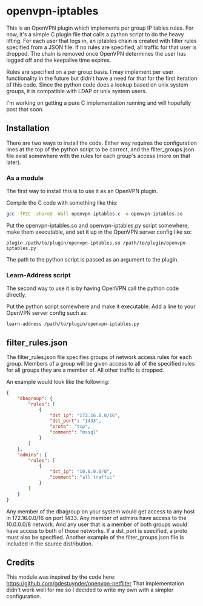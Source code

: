 openvpn-iptables
================

This is an OpenVPN plugin which implements per group IP tables rules. For now, it's a simple C plugin file that calls a python script to do the heavy lifting. For each user that logs in, an iptables chain is created with filter rules specified from a JSON file. If no rules are specified, all traffic for that user is dropped. The chain is removed once OpenVPN determines the user has logged off and the keepalive time expires.

Rules are specified on a per group basis. I may implement per user functionality in the future but didn't have a need for that for the first iteration of this code. Since the python code does a lookup based on unix system groups, it is compatible with LDAP or unix system users.

I'm working on getting a pure C implementation running and will hopefully post that soon.

## Installation ##

There are two ways to install the code. Either way requires the configuration lines at the top of the python script to be correct, and the filter_groups.json file exist somewhere with the rules for each group's access (more on that later).

### As a module ###

The first way to install this is to use it as an OpenVPN plugin.

Compile the C code with something like this:

```bash
gcc -fPIC -shared -Wall openvpn-iptables.c -o openvpn-iptables.so
```

Put the openvpn-iptables.so and openvpn-iptables.py script somewhere, make them executable, and set it up in the OpenVPN server config like so:

```
plugin /path/to/plugin/openvpn-iptables.so /path/to/plugin/openvpn-iptables.py
```

The path to the python script is passed as an argument to the plugin.

### Learn-Address script ###

The second way to use it is by having OpenVPN call the python code directly.

Put the python script somewhere and make it executable. Add a line to your OpenVPN server config such as:

```
learn-address /path/to/plugin/openvpn-iptables.py
```

## filter_rules.json ##

The filter_rules.json file specifies groups of network access rules for each group. Members of a group will be given access to all of the specified rules for all groups they are a member of. All other traffic is dropped.

An example would look like the following:

```json
{
    "dbagroup": {
        "rules": [
            {
                "dst_ip": "172.16.0.0/16",
                "dst_port": "1433",
                "proto": "tcp",
                "comment": "mssql"
            }
        ]
    },
    "admins": {
        "rules": [
            {
                "dst_ip": "10.0.0.0/8",
                "comment": "all traffic"
            }
        ]
    }
}
```

Any member of the dbagroup on your system would get access to any host in 172.16.0.0/16 on port 1433. Any member of admins have access to the 10.0.0.0/8 network. And any user that is a member of both groups would have access to both of those networks. If a dst_port is specified, a proto must also be specified. Another example of the filter_groups.json file is included in the source distribution.

## Credits ##

This module was inspired by the code here: https://github.com/gdestuynder/openvpn-netfilter
That implementation didn't work well for me so I decided to write my own with a simpler configuration.
